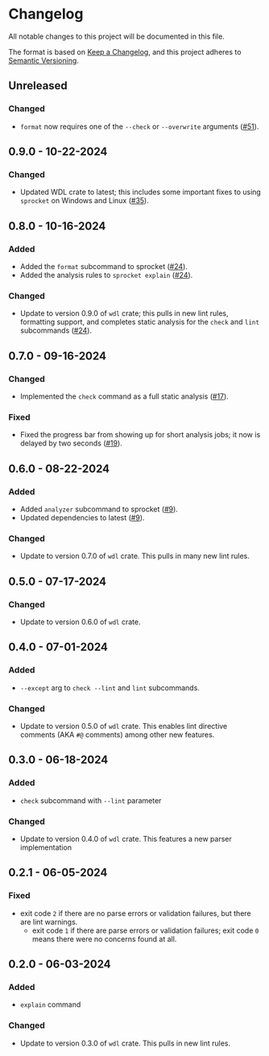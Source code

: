 # Changelog

All notable changes to this project will be documented in this file.

The format is based on [Keep a Changelog](https://keepachangelog.com/en/1.1.0/),
and this project adheres to [Semantic Versioning](https://semver.org/spec/v2.0.0.html).

## Unreleased

### Changed

* `format` now requires one of the `--check` or `--overwrite` arguments ([#51](https://github.com/stjude-rust-labs/sprocket/pull/51)).

## 0.9.0 - 10-22-2024

### Changed

* Updated WDL crate to latest; this includes some important fixes to using
  `sprocket` on Windows and Linux ([#35](https://github.com/stjude-rust-labs/sprocket/pull/35)).

## 0.8.0 - 10-16-2024

### Added

* Added the `format` subcommand to sprocket ([#24](https://github.com/stjude-rust-labs/sprocket/pull/24)).
* Added the analysis rules to `sprocket explain` ([#24](https://github.com/stjude-rust-labs/sprocket/pull/24)).

### Changed

* Update to version 0.9.0 of `wdl` crate; this pulls in new lint rules,
  formatting support, and completes static analysis for the `check` and `lint`
  subcommands ([#24](https://github.com/stjude-rust-labs/sprocket/pull/24)).

## 0.7.0 - 09-16-2024

### Changed

* Implemented the `check` command as a full static analysis ([#17](https://github.com/stjude-rust-labs/sprocket/pull/17)).

### Fixed

* Fixed the progress bar from showing up for short analysis jobs; it now is
  delayed by two seconds ([#19](https://github.com/stjude-rust-labs/sprocket/pull/19)).

## 0.6.0 - 08-22-2024

### Added

- Added `analyzer` subcommand to sprocket ([#9](https://github.com/stjude-rust-labs/sprocket/pull/9)).
- Updated dependencies to latest ([#9](https://github.com/stjude-rust-labs/sprocket/pull/9)).

### Changed

- Update to version 0.7.0 of `wdl` crate. This pulls in many new lint rules.

## 0.5.0 - 07-17-2024

### Changed

- Update to version 0.6.0 of `wdl` crate.

## 0.4.0 - 07-01-2024

### Added

- `--except` arg to `check --lint` and `lint` subcommands.

### Changed

- Update to version 0.5.0 of `wdl` crate. This enables lint directive comments (AKA `#@` comments) among other new features.

## 0.3.0 - 06-18-2024

### Added

- `check` subcommand with `--lint` parameter

### Changed

- Update to version 0.4.0 of `wdl` crate. This features a new parser implementation

## 0.2.1 - 06-05-2024

### Fixed

- exit code `2` if there are no parse errors or validation failures, but there are lint warnings.
  - exit code `1` if there are parse errors or validation failures; exit code `0` means there were no concerns found at all.

## 0.2.0 - 06-03-2024

### Added

- `explain` command

### Changed

- Update to version 0.3.0 of `wdl` crate. This pulls in new lint rules.
